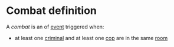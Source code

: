 # Combat definition

A _combat_ is an of [event](definitions/event) triggered when:
- at least one [criminal](definitions/criminal.md) and at least one [cop](definitions/cop.md) are in the same [room](definitions/room.md)
